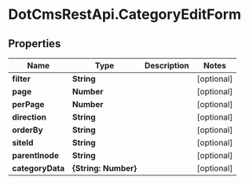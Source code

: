 # DotCmsRestApi.CategoryEditForm

## Properties

Name | Type | Description | Notes
------------ | ------------- | ------------- | -------------
**filter** | **String** |  | [optional] 
**page** | **Number** |  | [optional] 
**perPage** | **Number** |  | [optional] 
**direction** | **String** |  | [optional] 
**orderBy** | **String** |  | [optional] 
**siteId** | **String** |  | [optional] 
**parentInode** | **String** |  | [optional] 
**categoryData** | **{String: Number}** |  | [optional] 


